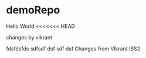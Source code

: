 # demoRepo
Hello World
<<<<<<< HEAD


changes by vikrant


fdsfdsfds
sdfsdf
dsf
sdf
dsf
Changes from Vikrant ISS2
